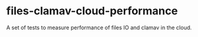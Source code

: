 # files-clamav-cloud-performance
A set of tests to measure performance of files IO and clamav in the cloud.
